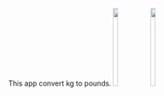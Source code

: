 This app convert kg to pounds.
<img src ="https://github.com/Priya8333/unitconvertor/assets/151007099/717593a2-9a0b-493b-81df-a244492aeaaa"  height="20%" width="14%">
<img src = "https://github.com/Priya8333/unitconvertor/assets/151007099/a67e05f7-c533-4526-8443-0610cc1cb79d"  height="20%" width="14%">
